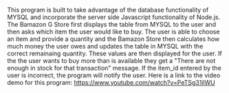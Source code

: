 This program is built to take advantage of the database functionality of MYSQL and incorporate the server side Javascript functionality of Node.js.
The Bamazon G Store first displays the table from MYSQL to the user and then asks which item the user would like to buy. The user is able to choose an item and provide a quantity and the Bamazon Store then calculates how much money the user owes and updates the table in MYSQL with the correct remainaing quantity. These values are then displayed for the user.
If the the user wants to buy more than is available they get a "There are not enough in stock for that transaction" message.
If the item_id entered by the user is incorrect, the program will notify the user.
Here is a link to the video demo for this program: https://www.youtube.com/watch?v=PeTSg31ilWU
